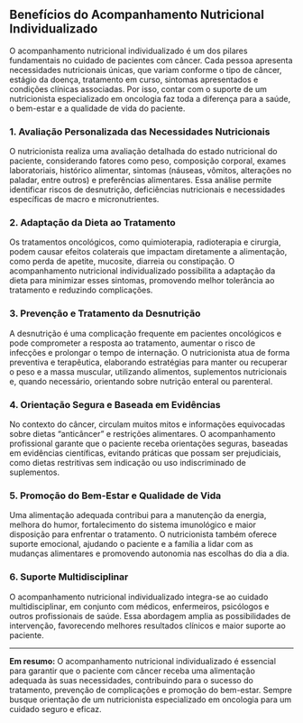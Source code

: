 
## Benefícios do Acompanhamento Nutricional Individualizado

O acompanhamento nutricional individualizado é um dos pilares fundamentais no cuidado de pacientes com câncer. Cada pessoa apresenta necessidades nutricionais únicas, que variam conforme o tipo de câncer, estágio da doença, tratamento em curso, sintomas apresentados e condições clínicas associadas. Por isso, contar com o suporte de um nutricionista especializado em oncologia faz toda a diferença para a saúde, o bem-estar e a qualidade de vida do paciente.

### 1. Avaliação Personalizada das Necessidades Nutricionais

O nutricionista realiza uma avaliação detalhada do estado nutricional do paciente, considerando fatores como peso, composição corporal, exames laboratoriais, histórico alimentar, sintomas (náuseas, vômitos, alterações no paladar, entre outros) e preferências alimentares. Essa análise permite identificar riscos de desnutrição, deficiências nutricionais e necessidades específicas de macro e micronutrientes.

### 2. Adaptação da Dieta ao Tratamento

Os tratamentos oncológicos, como quimioterapia, radioterapia e cirurgia, podem causar efeitos colaterais que impactam diretamente a alimentação, como perda de apetite, mucosite, diarreia ou constipação. O acompanhamento nutricional individualizado possibilita a adaptação da dieta para minimizar esses sintomas, promovendo melhor tolerância ao tratamento e reduzindo complicações.

### 3. Prevenção e Tratamento da Desnutrição

A desnutrição é uma complicação frequente em pacientes oncológicos e pode comprometer a resposta ao tratamento, aumentar o risco de infecções e prolongar o tempo de internação. O nutricionista atua de forma preventiva e terapêutica, elaborando estratégias para manter ou recuperar o peso e a massa muscular, utilizando alimentos, suplementos nutricionais e, quando necessário, orientando sobre nutrição enteral ou parenteral.

### 4. Orientação Segura e Baseada em Evidências

No contexto do câncer, circulam muitos mitos e informações equivocadas sobre dietas “anticâncer” e restrições alimentares. O acompanhamento profissional garante que o paciente receba orientações seguras, baseadas em evidências científicas, evitando práticas que possam ser prejudiciais, como dietas restritivas sem indicação ou uso indiscriminado de suplementos.

### 5. Promoção do Bem-Estar e Qualidade de Vida

Uma alimentação adequada contribui para a manutenção da energia, melhora do humor, fortalecimento do sistema imunológico e maior disposição para enfrentar o tratamento. O nutricionista também oferece suporte emocional, ajudando o paciente e a família a lidar com as mudanças alimentares e promovendo autonomia nas escolhas do dia a dia.

### 6. Suporte Multidisciplinar

O acompanhamento nutricional individualizado integra-se ao cuidado multidisciplinar, em conjunto com médicos, enfermeiros, psicólogos e outros profissionais de saúde. Essa abordagem amplia as possibilidades de intervenção, favorecendo melhores resultados clínicos e maior suporte ao paciente.

---

**Em resumo:** O acompanhamento nutricional individualizado é essencial para garantir que o paciente com câncer receba uma alimentação adequada às suas necessidades, contribuindo para o sucesso do tratamento, prevenção de complicações e promoção do bem-estar. Sempre busque orientação de um nutricionista especializado em oncologia para um cuidado seguro e eficaz.
```
